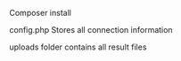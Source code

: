 Composer install

config.php Stores all connection information

uploads folder contains all result files

